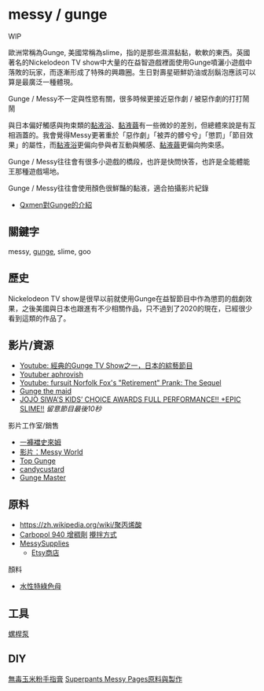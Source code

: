 messy / gunge
===
WIP

歐洲常稱為Gunge, 美國常稱為slime，指的是那些濕濕黏黏，軟軟的東西。英國著名的Nickelodeon TV show中大量的在益智遊戲裡面使用Gunge噴灑小遊戲中落敗的玩家，而逐漸形成了特殊的興趣圈。生日對壽星砸鮮奶油或刮鬍泡應該可以算是最廣泛一種體現。

Gunge / Messy不一定與性慾有關，很多時候更接近惡作劇 / 被惡作劇的打打鬧鬧

與日本偏好觸感與拘束類的[黏液浴](slime_bath.md)、[黏液繭](slime_cocoon.md)有一些微妙的差別，但總體來說是有互相涵蓋的。我會覺得Messy更著重於「惡作劇」「被弄的髒兮兮」「懲罰」「節目效果」的屬性，而[黏液浴](slime_bath.md)更偏向參與者互動與觸感、[黏液繭](slime_cocoon.md)更偏向拘束感。

Gunge / Messy往往會有很多小遊戲的橋段，也許是快問快答，也許是全能體能王那種遊戲場地。

Gunge / Messy往往會使用顏色很鮮豔的黏液，適合拍攝影片紀錄

- [Qxmen對Gunge的介紹](https://www.qxmen.com/feature/gunge-fetish/#)


關鍵字
---
messy, [gunge](https://en.m.wikipedia.org/wiki/Gunge), slime, goo


歷史
---
Nickelodeon TV show是很早以前就使用Gunge在益智節目中作為懲罰的戲劇效果，之後美國與日本也跟進有不少相關作品，只不過到了2020的現在，已經很少看到這類的作品了。


影片/資源
---
- [Youtube: 經典的Gunge TV Show之一，日本的綜藝節目](https://youtu.be/wW0ffyQylDU)
- [Youtuber aphrovish](https://www.youtube.com/channel/UCpTBWU8N5-VBLE7KDxDi3VA)
- [Youtube: fursuit Norfolk Fox's "Retirement" Prank: The Sequel](https://youtu.be/rUrjr59OL5Y)
- [Gunge the maid](https://www.deviantart.com/sunflower-kun/art/Gunge-the-Maid-758829170)
- [JOJO SIWA’S KIDS’ CHOICE AWARDS FULL PERFORMANCE!! +EPIC SLIME!!](https://youtu.be/kJMaSse8uoM) *留意節目最後10秒*

影片工作室/銷售

- [一褲襠史來姆](https://umd.net/forums/topicid/694166/return/%2Fforums%2Fpostid%2F694166)
- [影片：Messy World](https://messyworld.net/gallerypage00.html)
- [Top Gunge](http://topgunge.com)
- [candycustard](https://www.candycustard.com)
- [Gunge Master](http://www.gungemaster.com/samples/gm-2f89/i2.html)

原料
---
- https://zh.wikipedia.org/wiki/聚丙烯酸
- [Carbopol 940 增稠劑](https://www.sese.tw/product.php?pid_for_show=3495)  [攪拌方式](https://www.youtube.com/watch?v=Vy0Ss7WEN0g&feature=youtu.be)
- [MessySupplies](https://www.messysupplies.com/)
  - [Etsy商店](https://www.etsy.com/uk/shop/MessySupplies?ref=simple-shop-header-name&listing_id=596627065)

顏料

- [水性特綠色母](https://shop.dechemical.com.tw/product.php?pid_for_show=4998&category_sn=532)

工具
---
[螺桿泵](https://shopee.tw/人民全自動自吸泵家用增壓泵超高揚程吸水泵螺桿泵抽水機220V現貨-i.272444540.6048033798)


DIY
---
[無毒玉米粉手指膏](https://www.kidsplay.com.tw/diy/content/1479#.X1XTHy1Dh3m)
[Superpants Messy Pages原料與製作](http://www.superpants.net/gungeindex.html?LMCL=p9WQ_t&LMCL=uMnTrE&LMCL=d9Vdgr)